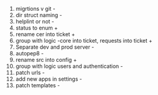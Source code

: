 1. migrtions v git -
2. dir struct naming - 
4. helplint or not - 
5. status to enum +
6. rename cer into ticket +
7. group with logic -core into ticket, requests into ticket +
8. Separate dev and prod server -
9. autopep8 -
11. rename src into config +
12. group with logic users and authentication -
13. patch urls -
14. add new apps in settings -
15. patch templates -